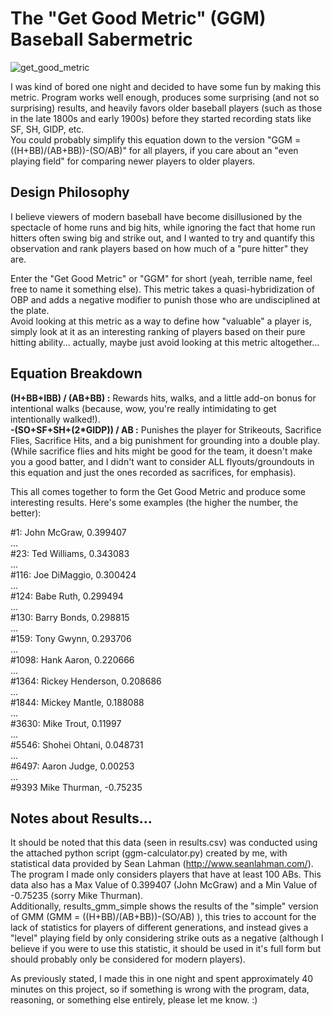 # The "Get Good Metric" (GGM) Baseball Sabermetric  
![get_good_metric](https://github.com/user-attachments/assets/a3488bac-292c-4687-8cd3-f2353f410b5f)
  
I was kind of bored one night and decided to have some fun by making this metric. Program works well enough, produces some surprising (and not so surprising) results, and heavily favors older baseball players (such as those in the late 1800s and early 1900s) before they started recording stats like SF, SH, GIDP, etc.  
You could probably simplify this equation down to the version "GGM = ((H+BB)/(AB+BB))-(SO/AB)" for all players, if you care about an "even playing field" for comparing newer players to older players.
  
## Design Philosophy  
I believe viewers of modern baseball have become disillusioned by the spectacle of home runs and big hits, while ignoring the fact that home run hitters often swing big and strike out, and I wanted to try and quantify this observation and rank players based on how much of a "pure hitter" they are.  
  
Enter the "Get Good Metric" or "GGM" for short (yeah, terrible name, feel free to name it something else). This metric takes a quasi-hybridization of OBP and adds a negative modifier to punish those who are undisciplined at the plate.  
Avoid looking at this metric as a way to define how "valuable" a player is, simply look at it as an interesting ranking of players based on their pure hitting ability... actually, maybe just avoid looking at this metric altogether...  
  
## Equation Breakdown
**(H+BB+IBB) / (AB+BB) :** Rewards hits, walks, and a little add-on bonus for intentional walks (because, wow, you're really intimidating to get intentionally walked!).  
**-(SO+SF+SH+(2*GIDP)) / AB :** Punishes the player for Strikeouts, Sacrifice Flies, Sacrifice Hits, and a big punishment for grounding into a double play. (While sacrifice flies and hits might be good for the team, it doesn't make you a good batter, and I didn't want to consider ALL flyouts/groundouts in this equation and just the ones recorded as sacrifices, for emphasis).  
  
This all comes together to form the Get Good Metric and produce some interesting results. Here's some examples (the higher the number, the better):
  
#1: John McGraw, 0.399407  
...  
#23: Ted Williams, 0.343083  
...  
#116: Joe DiMaggio, 0.300424   
...  
#124: Babe Ruth, 0.299494  
...  
#130: Barry Bonds, 0.298815  
...  
#159: Tony Gwynn, 0.293706  
...  
#1098: Hank Aaron, 0.220666  
...  
#1364: Rickey Henderson, 0.208686  
...  
#1844: Mickey Mantle, 0.188088  
...  
#3630: Mike Trout, 0.11997  
...  
#5546: Shohei Ohtani, 0.048731  
...  
#6497: Aaron Judge, 0.00253  
...  
#9393 Mike Thurman, -0.75235  
  
## Notes about Results...  
It should be noted that this data (seen in results.csv) was conducted using the attached python script (ggm-calculator.py) created by me, with statistical data provided by Sean Lahman (http://www.seanlahman.com/). The program I made only considers players that have at least 100 ABs. This data also has a Max Value of 0.399407 (John McGraw) and a Min Value of -0.75235 (sorry Mike Thurman).  
Additionally, results_gmm_simple shows the results of the "simple" version of GMM (GMM = ((H+BB)/(AB+BB))-(SO/AB) ), this tries to account for the lack of statistics for players of different generations, and instead gives a "level" playing field by only considering strike outs as a negative (although I believe if you were to use this statistic, it should be used in it's full form but should probably only be considered for modern players).  
  
As previously stated, I made this in one night and spent approximately 40 minutes on this project, so if something is wrong with the program, data, reasoning, or something else entirely, please let me know. :)  
